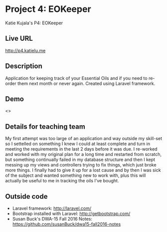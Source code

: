 # Project 4: EOKeeper
Katie Kujala's P4: EOKeeper

## Live URL
<http://p4.katielu.me>

## Description
Application for keeping track of your Essential Oils and if you need to re-order them next month or never again. Created using Laravel framework.

## Demo
<>

## Details for teaching team
My first attempt was too large of an application and way outside my skill-set so I settelled on something I knew I could at least complete and turn in meeting the requirements in the last 2 days before it was due. I re-worked and worked with my original plan for a long time and restarted from scratch, but something continually failed in my database structure and then I kept messing up my views and controllers trying to fix things, which just broke more things. I finally had to give it up for a lost cause and by then I was sick of the subject and wanted something new to work with, plus this will actually be useful to me in tracking the oils I've bought.

## Outside code
* Laravel framework: http://laravel.com/
* Bootstrap installed with Laravel: http://getbootstrap.com/
* Susan Buck's DWA-15 Fall 2016 Notes:
https://github.com/susanBuck/dwa15-fall2016-notes
